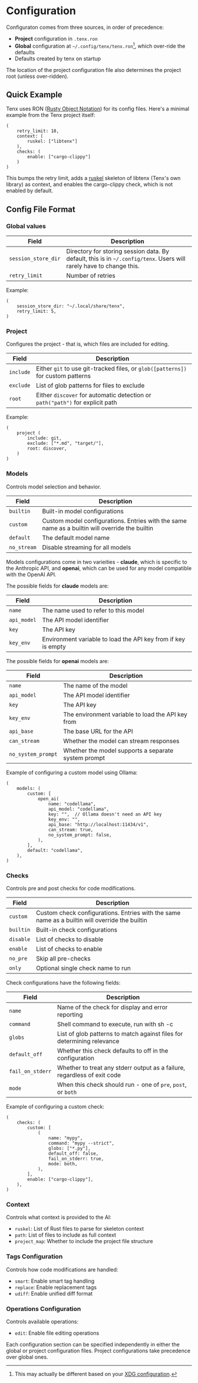 # Configuration

Configuraton comes from three sources, in order of precedence:

- **Project** configuration in `.tenx.ron`
- **Global** configuration at `~/.config/tenx/tenx.ron`[^xdg], which over-ride the defaults
- Defaults created by tenx on startup

The location of the project configuration file also determines the project root
(unless over-ridden).

## Quick Example

Tenx uses RON ([Rusty Object Notation](https://github.com/ron-rs/ron)) for its
config files. Here's a minimal example from the Tenx project itself:

```ron
(
    retry_limit: 18,
    context: (
        ruskel: ["libtenx"]
    ),
    checks: (
        enable: ["cargo-clippy"]
    )
)
```

This bumps the retry limit, adds a [ruskel](https://github.com/cortesi/ruskel)
skeleton of libtenx (Tenx's own library) as context, and enables the
cargo-clippy check, which is not enabled by default.

## Config File Format

### Global values

<table>
<thead>
    <th>Field</th>
    <th>Description</th>
</thead>
<tr>
    <td><code>session_store_dir</code></td>
    <td>
        Directory for storing session data. By default, this is in
        <code>~/.config/tenx</code>. Users will rarely have to change this.
    </td>
</tr>
<tr>
    <td><code>retry_limit</code></td>
    <td>Number of retries</td>
</tr>
</table>

Example:
```ron
(
    session_store_dir: "~/.local/share/tenx",
    retry_limit: 5,
)
```


### Project

Configures the project - that is, which files are included for editing.

<table>
<thead>
    <th>Field</th>
    <th>Description</th>
</thead>
<tr>
    <td><code>include</code></td>
    <td>Either <code>git</code> to use git-tracked files, or <code>glob([patterns])</code> for custom patterns</td>
</tr>
<tr>
    <td><code>exclude</code></td>
    <td>List of glob patterns for files to exclude</td>
</tr>
<tr>
    <td><code>root</code></td>
    <td>Either <code>discover</code> for automatic detection or <code>path("path")</code> for explicit path</td>
</tr>
</table>

Example:
```ron
(
    project (
        include: git,
        exclude: ["*.md", "target/"],
        root: discover,
    )
)
```


### Models

Controls model selection and behavior.

<table>
<thead>
    <th>Field</th>
    <th>Description</th>
</thead>
<tr>
    <td><code>builtin</code></td>
    <td>Built-in model configurations</td>
</tr>
<tr>
    <td><code>custom</code></td>
    <td>Custom model configurations. Entries with the same name as a builtin will override the builtin</td>
</tr>
<tr>
    <td><code>default</code></td>
    <td>The default model name</td>
</tr>
<tr>
    <td><code>no_stream</code></td>
    <td>Disable streaming for all models</td>
</tr>
</table>

Models configurations come in two varieities - **claude**, which is specific to
the Anthropic API, and **openai**, which can be used for any model compatible
with the OpenAI API.

The possible fields for **claude** models are:

<table>
<thead>
    <th>Field</th>
    <th>Description</th>
</thead>
<tr>
    <td><code>name</code></td>
    <td>The name used to refer to this model</td>
</tr>
<tr>
    <td><code>api_model</code></td>
    <td>The API model identifier</td>
</tr>
<tr>
    <td><code>key</code></td>
    <td>The API key</td>
</tr>
<tr>
    <td><code>key_env</code></td>
    <td>Environment variable to load the API key from if key is empty</td>
</tr>
</table>

The possible fields for **openai** models are:

<table>
<thead>
    <th>Field</th>
    <th>Description</th>
</thead>
<tr>
    <td><code>name</code></td>
    <td>The name of the model</td>
</tr>
<tr>
    <td><code>api_model</code></td>
    <td>The API model identifier</td>
</tr>
<tr>
    <td><code>key</code></td>
    <td>The API key</td>
</tr>
<tr>
    <td><code>key_env</code></td>
    <td>The environment variable to load the API key from</td>
</tr>
<tr>
    <td><code>api_base</code></td>
    <td>The base URL for the API</td>
</tr>
<tr>
    <td><code>can_stream</code></td>
    <td>Whether the model can stream responses</td>
</tr>
<tr>
    <td><code>no_system_prompt</code></td>
    <td>Whether the model supports a separate system prompt</td>
</tr>
</table>

Example of configuring a custom model using Ollama:

```ron
(
    models: (
        custom: [
            open_ai(
                name: "codellama",
                api_model: "codellama",
                key: "",  // Ollama doesn't need an API key
                key_env: "",
                api_base: "http://localhost:11434/v1",
                can_stream: true,
                no_system_prompt: false,
            ),
        ],
        default: "codellama",
    ),
)
```


### Checks

Controls pre and post checks for code modifications.

<table>
<thead>
    <th>Field</th>
    <th>Description</th>
</thead>
<tr>
    <td><code>custom</code></td>
    <td>Custom check configurations. Entries with the same name as a builtin will override the builtin</td>
</tr>
<tr>
    <td><code>builtin</code></td>
    <td>Built-in check configurations</td>
</tr>
<tr>
    <td><code>disable</code></td>
    <td>List of checks to disable</td>
</tr>
<tr>
    <td><code>enable</code></td>
    <td>List of checks to enable</td>
</tr>
<tr>
    <td><code>no_pre</code></td>
    <td>Skip all pre-checks</td>
</tr>
<tr>
    <td><code>only</code></td>
    <td>Optional single check name to run</td>
</tr>
</table>

Check configurations have the following fields:

<table>
<thead>
    <th>Field</th>
    <th>Description</th>
</thead>
<tr>
    <td><code>name</code></td>
    <td>Name of the check for display and error reporting</td>
</tr>
<tr>
    <td><code>command</code></td>
    <td>Shell command to execute, run with sh -c</td>
</tr>
<tr>
    <td><code>globs</code></td>
    <td>List of glob patterns to match against files for determining relevance</td>
</tr>
<tr>
    <td><code>default_off</code></td>
    <td>Whether this check defaults to off in the configuration</td>
</tr>
<tr>
    <td><code>fail_on_stderr</code></td>
    <td>Whether to treat any stderr output as a failure, regardless of exit code</td>
</tr>
<tr>
    <td><code>mode</code></td>
    <td>When this check should run - one of <code>pre</code>, <code>post</code>, or <code>both</code></td>
</tr>
</table>

Example of configuring a custom check:

```ron
(
    checks: (
        custom: [
            (
                name: "mypy",
                command: "mypy --strict",
                globs: ["*.py"],
                default_off: false,
                fail_on_stderr: true,
                mode: both,
            ),
        ],
        enable: ["cargo-clippy"],
    ),
)
```

### Context 

Controls what context is provided to the AI:

- `ruskel`: List of Rust files to parse for skeleton context
- `path`: List of files to include as full context
- `project_map`: Whether to include the project file structure

### Tags Configuration

Controls how code modifications are handled:

- `smart`: Enable smart tag handling
- `replace`: Enable replacement tags
- `udiff`: Enable unified diff format

### Operations Configuration

Controls available operations:

- `edit`: Enable file editing operations

Each configuration section can be specified independently in either the global
or project configuration files. Project configurations take precedence over
global ones.


[^xdg]: This may actually be different based on your [XDG
    configuration](https://specifications.freedesktop.org/basedir-spec/latest/). 

